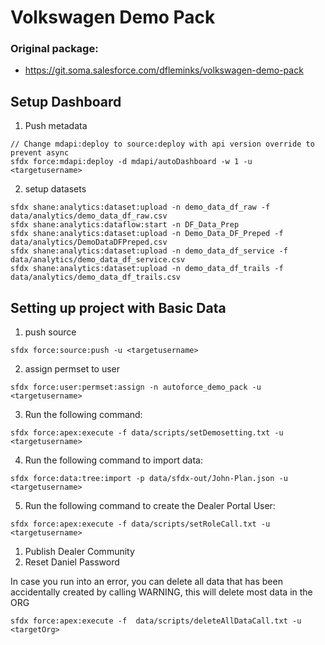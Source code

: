 # Volkswagen Demo Pack

### Original package:
- https://git.soma.salesforce.com/dfleminks/volkswagen-demo-pack


## Setup Dashboard

1. Push metadata
```
// Change mdapi:deploy to source:deploy with api version override to prevent async 
sfdx force:mdapi:deploy -d mdapi/autoDashboard -w 1 -u <targetusername>
```

2. setup datasets 

```
sfdx shane:analytics:dataset:upload -n demo_data_df_raw -f data/analytics/demo_data_df_raw.csv
sfdx shane:analytics:dataflow:start -n DF_Data_Prep
sfdx shane:analytics:dataset:upload -n Demo_Data_DF_Preped -f data/analytics/DemoDataDFPreped.csv
sfdx shane:analytics:dataset:upload -n demo_data_df_service -f data/analytics/demo_data_df_service.csv
sfdx shane:analytics:dataset:upload -n demo_data_df_trails -f data/analytics/demo_data_df_trails.csv

```

## Setting up project with Basic Data
1. push source
```
sfdx force:source:push -u <targetusername>
```
2. assign permset to user
```
sfdx force:user:permset:assign -n autoforce_demo_pack -u <targetusername>
```
3. Run the following command:
```
sfdx force:apex:execute -f data/scripts/setDemosetting.txt -u <targetusername>
```
4. Run the following command to import data:
```
sfdx force:data:tree:import -p data/sfdx-out/John-Plan.json -u <targetusername>
```
5. Run the following command to create the Dealer Portal User:
```
sfdx force:apex:execute -f data/scripts/setRoleCall.txt -u <targetusername>
```

1. Publish Dealer Community
2. Reset Daniel Password


In case you run into an error, you can delete all data that has been accidentally created by calling
WARNING, this will delete most data in the ORG
```
sfdx force:apex:execute -f  data/scripts/deleteAllDataCall.txt -u <targetOrg>
```
